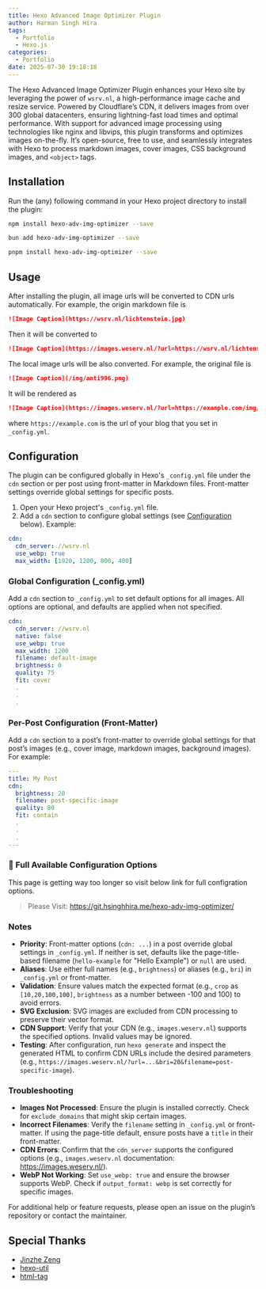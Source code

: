 ```yaml
---
title: Hexo Advanced Image Optimizer Plugin
author: Harman Singh Hira
tags:
  - Portfolio
  - Hexo.js
categories:
  - Portfolio
date: 2025-07-30 19:18:18
---
```

The Hexo Advanced Image Optimizer Plugin enhances your Hexo site by leveraging the power of `wsrv.nl`, a high-performance image cache and resize service. Powered by Cloudflare’s CDN, it delivers images from over 300 global datacenters, ensuring lightning-fast load times and optimal performance. With support for advanced image processing using technologies like nginx and libvips, this plugin transforms and optimizes images on-the-fly. It’s open-source, free to use, and seamlessly integrates with Hexo to process markdown images, cover images, CSS background images, and `<object>` tags.

## Installation

Run the (any) following command in your Hexo project directory to install the plugin:

```bash
npm install hexo-adv-img-optimizer --save
```

```bash
bun add hexo-adv-img-optimizer --save
```

```bash
pnpm install hexo-adv-img-optimizer --save
```

## Usage

After installing the plugin, all image urls will be converted to CDN urls automatically. For example, the origin markdown file is

```md
![Image Caption](https://wsrv.nl/lichtenstein.jpg)
```

Then it will be converted to

```md
![Image Caption](https://images.weserv.nl/?url=https://wsrv.nl/lichtenstein.jpg)
```

The local image urls will be also converted. For example, the original file is

```md
![Image Caption](/img/anti996.png)
```

It will be rendered as

```md
![Image Caption](https://images.weserv.nl/?url=https://example.com/img/anti996.png)
```

where `https://example.com` is the url of your blog that you set in `_config.yml`.

## Configuration

The plugin can be configured globally in Hexo's `_config.yml` file under the `cdn` section or per post using front-matter in Markdown files. Front-matter settings override global settings for specific posts.

1. Open your Hexo project's `_config.yml` file.
2. Add a `cdn` section to configure global settings (see [Configuration](#configuration) below).
   Example:

```yaml
cdn:
  cdn_server: //wsrv.nl
  use_webp: true
  max_width: [1920, 1200, 800, 400]
```

### Global Configuration (\_config.yml)

Add a `cdn` section to `_config.yml` to set default options for all images. All options are optional, and defaults are applied when not specified.

```yaml
cdn:
  cdn_server: //wsrv.nl
  native: false
  use_webp: true
  max_width: 1200
  filename: default-image
  brightness: 0
  quality: 75
  fit: cover
  .
  .
  .
```

### Per-Post Configuration (Front-Matter)

Add a `cdn` section to a post’s front-matter to override global settings for that post’s images (e.g., cover image, markdown images, background images). For example:

```yaml
---
title: My Post
cdn:
  brightness: 20
  filename: post-specific-image
  quality: 80
  fit: contain
  .
  .
  .
---
```

### 📀 Full Available Configuration Options

This page is getting way too longer so visit below link for full configration options.

> Please Visit: https://git.hsinghhira.me/hexo-adv-img-optimizer/

### Notes

- **Priority**: Front-matter options (`cdn: ...`) in a post override global settings in `_config.yml`. If neither is set, defaults like the page-title-based filename (`hello-example` for "Hello Example") or `null` are used.
- **Aliases**: Use either full names (e.g., `brightness`) or aliases (e.g., `bri`) in `_config.yml` or front-matter.
- **Validation**: Ensure values match the expected format (e.g., `crop` as `[10,20,100,100]`, `brightness` as a number between -100 and 100) to avoid errors.
- **SVG Exclusion**: SVG images are excluded from CDN processing to preserve their vector format.
- **CDN Support**: Verify that your CDN (e.g., `images.weserv.nl`) supports the specified options. Invalid values may be ignored.
- **Testing**: After configuration, run `hexo generate` and inspect the generated HTML to confirm CDN URLs include the desired parameters (e.g., `https://images.weserv.nl/?url=...&bri=20&filename=post-specific-image`).

### Troubleshooting

- **Images Not Processed**: Ensure the plugin is installed correctly. Check for `exclude_domains` that might skip certain images.
- **Incorrect Filenames**: Verify the `filename` setting in `_config.yml` or front-matter. If using the page-title default, ensure posts have a `title` in their front-matter.
- **CDN Errors**: Confirm that the `cdn_server` supports the configured options (e.g., `images.weserv.nl` documentation: https://images.weserv.nl/).
- **WebP Not Working**: Set `use_webp: true` and ensure the browser supports WebP. Check if `output_format: webp` is set correctly for specific images.

For additional help or feature requests, please open an issue on the plugin’s repository or contact the maintainer.

## Special Thanks

- [Jinzhe Zeng](https://github.com/njzjz/hexo-image-cloudflare)
- [hexo-util](https://github.com/hexojs/hexo-util)
- [html-tag](https://github.com/jonschlinkert/html-tag)

